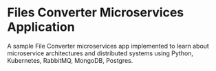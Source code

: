 # Files Converter Microservices Application

A sample File Converter microservices app implemented to learn about microservice 
architectures and distributed systems using Python, Kubernetes, RabbitMQ, MongoDB, Postgres.
